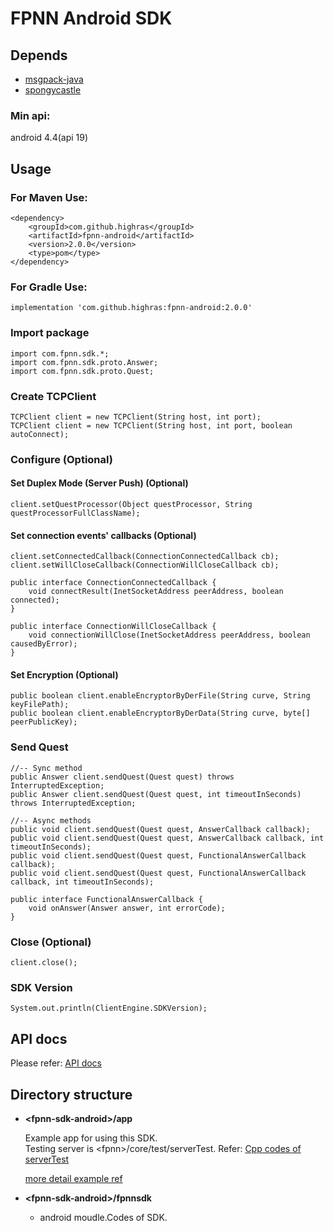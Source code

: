 # FPNN Android SDK

## Depends

* [msgpack-java](https://github.com/msgpack/msgpack-java)
* [spongycastle](https://github.com/rtyley/spongycastle)

### Min api:

android 4.4(api 19)

## Usage

### For Maven Use:

~~~
<dependency>
	<groupId>com.github.highras</groupId>
	<artifactId>fpnn-android</artifactId>
	<version>2.0.0</version>
	<type>pom</type>
</dependency>
~~~

### For Gradle Use:
~~~
implementation 'com.github.highras:fpnn-android:2.0.0'
~~~

### Import package

	import com.fpnn.sdk.*;
	import com.fpnn.sdk.proto.Answer;
	import com.fpnn.sdk.proto.Quest;


### Create TCPClient

	TCPClient client = new TCPClient(String host, int port);
	TCPClient client = new TCPClient(String host, int port, boolean autoConnect);

### Configure (Optional)

#### Set Duplex Mode (Server Push) (Optional)

	client.setQuestProcessor(Object questProcessor, String questProcessorFullClassName);

#### Set connection events' callbacks (Optional)

	client.setConnectedCallback(ConnectionConnectedCallback cb);
	client.setWillCloseCallback(ConnectionWillCloseCallback cb);

	public interface ConnectionConnectedCallback {
	    void connectResult(InetSocketAddress peerAddress, boolean connected);
	}

	public interface ConnectionWillCloseCallback {
	    void connectionWillClose(InetSocketAddress peerAddress, boolean causedByError);
	}

#### Set Encryption (Optional)

	public boolean client.enableEncryptorByDerFile(String curve, String keyFilePath);
	public boolean client.enableEncryptorByDerData(String curve, byte[] peerPublicKey);

### Send Quest

	//-- Sync method
	public Answer client.sendQuest(Quest quest) throws InterruptedException;
	public Answer client.sendQuest(Quest quest, int timeoutInSeconds) throws InterruptedException;

	//-- Async methods
	public void client.sendQuest(Quest quest, AnswerCallback callback);
	public void client.sendQuest(Quest quest, AnswerCallback callback, int timeoutInSeconds);
	public void client.sendQuest(Quest quest, FunctionalAnswerCallback callback);
	public void client.sendQuest(Quest quest, FunctionalAnswerCallback callback, int timeoutInSeconds);

	public interface FunctionalAnswerCallback {
	    void onAnswer(Answer answer, int errorCode);
	}


### Close (Optional)

	client.close();


### SDK Version

	System.out.println(ClientEngine.SDKVersion);

## API docs

Please refer: [API docs](API.md)


## Directory structure

  * **\<fpnn-sdk-android\>/app**

	Example app for using this SDK.  
	Testing server is \<fpnn\>/core/test/serverTest. Refer: [Cpp codes of serverTest](https://github.com/highras/fpnn/blob/master/core/test/serverTest.cpp)

	[more detail example ref](https://github.com/highras/fpnn-sdk-java/tree/master/examples)

* **\<fpnn-sdk-android\>/fpnnsdk**
	* android moudle.Codes of SDK.
